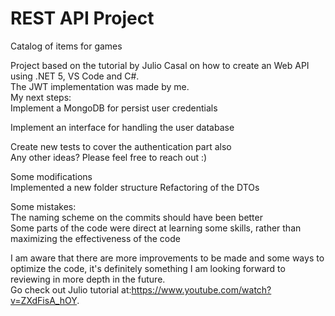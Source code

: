 # REST API Project
Catalog of items for games

Project based on the tutorial by Julio Casal on how to create an Web API using .NET 5, VS Code and C#.   
  The JWT implementation was made by me.  
My next steps:  
  Implement a MongoDB for persist user credentials  

  Implement an interface for handling the user database  

  Create new tests to cover the authentication part also  
  Any other ideas? Please feel free to reach out :)    
  
Some modifications  
 Implemented a new folder structure
 Refactoring of the DTOs

Some mistakes:  
  The naming scheme on the commits should have been better  
   Some parts of the code were direct at learning some skills, rather than maximizing the effectiveness of the code  
 
 
I am aware that there are more improvements to be made and some ways to optimize the code, it's definitely something I am looking forward to reviewing in more depth in the future.  
  Go check out Julio tutorial at:https://www.youtube.com/watch?v=ZXdFisA_hOY.
